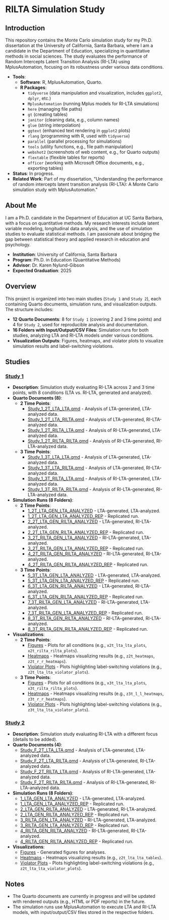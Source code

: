 # RILTA Simulation Study

## Introduction

This repository contains the Monte Carlo simulation study for my Ph.D. dissertation at the University of California, Santa Barbara, where I am a candidate in the Department of Education, specializing in quantitative methods in social sciences. The study evaluates the performance of Random Intercepts Latent Transition Analysis (RI-LTA) using MplusAutomation, focusing on its robustness under various data conditions.

- **Tools**: 
  - **Software**: R, MplusAutomation, Quarto.
  - **R Packages**:
    - `tidyverse` (data manipulation and visualization, includes `ggplot2`, `dplyr`, etc.)
    - `MplusAutomation` (running Mplus models for RI-LTA simulations)
    - `here` (managing file paths)
    - `gt` (creating tables)
    - `janitor` (cleaning data, e.g., column names)
    - `glue` (string interpolation)
    - `ggtext` (enhanced text rendering in `ggplot2` plots)
    - `rlang` (programming with R, used with `tidyverse`)
    - `parallel` (parallel processing for simulations)
    - `tools` (utility functions, e.g., file path manipulation)
    - `webshot2` (screenshots of web content, e.g., for Quarto outputs)
    - `flextable` (flexible tables for reports)
    - `officer` (working with Microsoft Office documents, e.g., exporting tables)
- **Status**: In progress.
- **Related Work**: Part of my dissertation, "Understanding the performance of random intercepts latent transition analysis (RI-LTA): A Monte Carlo simulation study with MplusAutomation."

## About Me

I am a Ph.D. candidate in the Department of Education at UC Santa Barbara, with a focus on quantitative methods. My research interests include latent variable modeling, longitudinal data analysis, and the use of simulation studies to evaluate statistical methods. I am passionate about bridging the gap between statistical theory and applied research in education and psychology.

- **Institution**: University of California, Santa Barbara
- **Program**: Ph.D. in Education (Quantitative Methods)
- **Advisor**: Dr. Karen Nylund-Gibson
- **Expected Graduation**: 2025

## Overview

This project is organized into two main studies (`Study 1` and `Study 2`), each containing Quarto documents, simulation runs, and visualization outputs. The structure includes:
- **12 Quarto Documents**: 8 for `Study 1` (covering 2 and 3 time points) and 4 for `Study 2`, used for reproducible analysis and documentation.
- **16 Folders with Input/Output/CSV Files**: Simulation runs for both studies, analyzing LTA and RI-LTA models under various conditions.
- **Visualization Outputs**: Figures, heatmaps, and violator plots to visualize simulation results and label-switching violations.

## Studies

### [Study 1](Simulations/STUDY_1/)
- **Description**: Simulation study evaluating RI-LTA across 2 and 3 time points, with 8 conditions (LTA vs. RI-LTA, generated and analyzed).
- **Quarto Documents (8)**:
  - **2 Time Points**:
    - [Study_1_2T_LTA_LTA.qmd](Simulations/STUDY_1/2%20Time%20Points/Study_1_2T_LTA_LTA.qmd) - Analysis of LTA-generated, LTA-analyzed data.
    - [Study_1_2T_LTA_RILTA.qmd](Simulations/STUDY_1/2%20Time%20Points/Study_1_2T_LTA_RILTA.qmd) - Analysis of LTA-generated, RI-LTA-analyzed data.
    - [Study_1_2T_RILTA_LTA.qmd](Simulations/STUDY_1/2%20Time%20Points/Study_1_2T_RILTA_LTA.qmd) - Analysis of RI-LTA-generated, LTA-analyzed data.
    - [Study_1_2T_RILTA_RILTA.qmd](Simulations/STUDY_1/2%20Time%20Points/Study_1_2T_RILTA_RILTA.qmd) - Analysis of RI-LTA-generated, RI-LTA-analyzed data.
  - **3 Time Points**:
    - [Study_1_3T_LTA_LTA.qmd](Simulations/STUDY_1/3%20Time%20Points/Study_1_3T_LTA_LTA.qmd) - Analysis of LTA-generated, LTA-analyzed data.
    - [Study_1_3T_LTA_RILTA.qmd](Simulations/STUDY_1/3%20Time%20Points/Study_1_3T_LTA_RILTA.qmd) - Analysis of LTA-generated, RI-LTA-analyzed data.
    - [Study_1_3T_RILTA_LTA.qmd](Simulations/STUDY_1/3%20Time%20Points/Study_1_3T_RILTA_LTA.qmd) - Analysis of RI-LTA-generated, LTA-analyzed data.
    - [Study_1_3T_RILTA_RILTA.qmd](Simulations/STUDY_1/3%20Time%20Points/Study_1_3T_RILTA_RILTA.qmd) - Analysis of RI-LTA-generated, RI-LTA-analyzed data.
- **Simulation Runs (8 Folders)**:
  - **2 Time Points**:
    - [1_2T_LTA_GEN_LTA_ANALYZED](Simulations/STUDY_1/2%20Time%20Points/1_2T_LTA_GEN_LTA_ANALYZED/) - LTA-generated, LTA-analyzed.
    - [1_2T_LTA_GEN_LTA_ANALYZED_REP](Simulations/STUDY_1/2%20Time%20Points/1_2T_LTA_GEN_LTA_ANALYZED_REP/) - Replicated run.
    - [2_2T_LTA_GEN_RILTA_ANALYZED](Simulations/STUDY_1/2%20Time%20Points/2_2T_LTA_GEN_RILTA_ANALYZED/) - LTA-generated, RI-LTA-analyzed.
    - [2_2T_LTA_GEN_RILTA_ANALYZED_REP](Simulations/STUDY_1/2%20Time%20Points/2_2T_LTA_GEN_RILTA_ANALYZED_REP/) - Replicated run.
    - [3_2T_RILTA_GEN_LTA_ANALYZED](Simulations/STUDY_1/2%20Time%20Points/3_2T_RILTA_GEN_LTA_ANALYZED/) - RI-LTA-generated, LTA-analyzed.
    - [3_2T_RILTA_GEN_LTA_ANALYZED_REP](Simulations/STUDY_1/2%20Time%20Points/3_2T_RILTA_GEN_LTA_ANALYZED_REP/) - Replicated run.
    - [4_2T_RILTA_GEN_RILTA_ANALYZED](Simulations/STUDY_1/2%20Time%20Points/4_2T_RILTA_GEN_RILTA_ANALYZED/) - RI-LTA-generated, RI-LTA-analyzed.
    - [4_2T_RILTA_GEN_RILTA_ANALYZED_REP](Simulations/STUDY_1/2%20Time%20Points/4_2T_RILTA_GEN_RILTA_ANALYZED_REP/) - Replicated run.
  - **3 Time Points**:
    - [5_3T_LTA_GEN_LTA_ANALYZED](Simulations/STUDY_1/3%20Time%20Points/5_3T_LTA_GEN_LTA_ANALYZED/) - LTA-generated, LTA-analyzed.
    - [5_3T_LTA_GEN_LTA_ANALYZED_REP](Simulations/STUDY_1/3%20Time%20Points/5_3T_LTA_GEN_LTA_ANALYZED_REP/) - Replicated run.
    - [6_3T_LTA_GEN_RILTA_ANALYZED](Simulations/STUDY_1/3%20Time%20Points/6_3T_LTA_GEN_RILTA_ANALYZED/) - LTA-generated, RI-LTA-analyzed.
    - [6_3T_LTA_GEN_RILTA_ANALYZED_REP](Simulations/STUDY_1/3%20Time%20Points/6_3T_LTA_GEN_RILTA_ANALYZED_REP/) - Replicated run.
    - [7_3T_RILTA_GEN_LTA_ANALYZED](Simulations/STUDY_1/3%20Time%20Points/7_3T_RILTA_GEN_LTA_ANALYZED/) - RI-LTA-generated, LTA-analyzed.
    - [7_3T_RILTA_GEN_LTA_ANALYZED_REP](Simulations/STUDY_1/3%20Time%20Points/7_3T_RILTA_GEN_LTA_ANALYZED_REP/) - Replicated run.
    - [8_3T_RILTA_GEN_RILTA_ANALYZED](Simulations/STUDY_1/3%20Time%20Points/8_3T_RILTA_GEN_RILTA_ANALYZED/) - RI-LTA-generated, RI-LTA-analyzed.
    - [8_3T_RILTA_GEN_RILTA_ANALYZED_REP](Simulations/STUDY_1/3%20Time%20Points/8_3T_RILTA_GEN_RILTA_ANALYZED_REP/) - Replicated run.
- **Visualizations**:
  - **2 Time Points**:
    - [Figures](Simulations/STUDY_1/2%20Time%20Points/zFIGURES/) - Plots for all conditions (e.g., `x2t_lta_lta_plots`, `x2t_rilta_rilta_plots`).
    - [Heatmaps](Simulations/STUDY_1/2%20Time%20Points/zHEATMAPS/) - Heatmaps visualizing results (e.g., `z2t_heatmaps`, `z2t_r_r_heatmaps`).
    - [Violator Plots](Simulations/STUDY_1/2%20Time%20Points/zVIOLATOR_PLOTS/) - Plots highlighting label-switching violations (e.g., `z2t_lta_lta_violator_plots`).
  - **3 Time Points**:
    - [Figures](Simulations/STUDY_1/3%20Time%20Points/zFigures/) - Plots for all conditions (e.g., `x3t_lta_lta_plots`, `x3t_rilta_rilta_plots`).
    - [Heatmaps](Simulations/STUDY_1/3%20Time%20Points/zHeatmaps/) - Heatmaps visualizing results (e.g., `z3t_l_l_heatmaps`, `z3t_r_r_heatmaps`).
    - [Violator Plots](Simulations/STUDY_1/3%20Time%20Points/zViolator%20Plots/) - Plots highlighting label-switching violations (e.g., `z3t_lta_lta_violator_plots`).

### [Study 2](Simulations/STUDY_2/)
- **Description**: Simulation study evaluating RI-LTA with a different focus (details to be added).
- **Quarto Documents (4)**:
  - [Study_F_2T_LTA_LTA.qmd](Simulations/STUDY_2/Study_F_2T_LTA_LTA.qmd) - Analysis of LTA-generated, LTA-analyzed data.
  - [Study_F_2T_LTA_RILTA.qmd](Simulations/STUDY_2/Study_F_2T_LTA_RILTA.qmd) - Analysis of LTA-generated, RI-LTA-analyzed data.
  - [Study_F_2T_RILTA_LTA.qmd](Simulations/STUDY_2/Study_F_2T_RILTA_LTA.qmd) - Analysis of RI-LTA-generated, LTA-analyzed data.
  - [Study_F_2T_RILTA_RILTA.qmd](Simulations/STUDY_2/Study_F_2T_RILTA_RILTA.qmd) - Analysis of RI-LTA-generated, RI-LTA-analyzed data.
- **Simulation Runs (8 Folders)**:
  - [1_LTA_GEN_LTA_ANALYZED](Simulations/STUDY_2/1_LTA_GEN_LTA_ANALYZED/) - LTA-generated, LTA-analyzed.
  - [1_LTA_GEN_LTA_ANALYZED_REP](Simulations/STUDY_2/1_LTA_GEN_LTA_ANALYZED_REP/) - Replicated run.
  - [2_LTA_GEN_RILTA_ANALYZED](Simulations/STUDY_2/2_LTA_GEN_RILTA_ANALYZED/) - LTA-generated, RI-LTA-analyzed.
  - [2_LTA_GEN_RILTA_ANALYZED_REP](Simulations/STUDY_2/2_LTA_GEN_RILTA_ANALYZED_REP/) - Replicated run.
  - [3_RILTA_GEN_LTA_ANALYZED](Simulations/STUDY_2/3_RILTA_GEN_LTA_ANALYZED/) - RI-LTA-generated, LTA-analyzed.
  - [3_RILTA_GEN_LTA_ANALYZED_REP](Simulations/STUDY_2/3_RILTA_GEN_LTA_ANALYZED_REP/) - Replicated run.
  - [4_RILTA_GEN_RILTA_ANALYZED](Simulations/STUDY_2/4_RILTA_GEN_RILTA_ANALYZED/) - RI-LTA-generated, RI-LTA-analyzed.
  - [4_RILTA_GEN_RILTA_ANALYZED_REP](Simulations/STUDY_2/4_RILTA_GEN_RILTA_ANALYZED_REP/) - Replicated run.
- **Visualizations**:
  - [Figures](Simulations/STUDY_2/zFigures/) - Generated figures for analyses.
  - [Heatmaps](Simulations/STUDY_2/zHeatmaps/) - Heatmaps visualizing results (e.g., `z2t_lta_lta_tables`).
  - [Violator Plots](Simulations/STUDY_2/zViolator_Plots/) - Plots highlighting label-switching violations (e.g., `z2t_lta_lta_violator_plots`).

## Notes
- The Quarto documents are currently in progress and will be updated with rendered outputs (e.g., HTML or PDF reports) in the future.
- The simulation runs use MplusAutomation to execute LTA and RI-LTA models, with input/output/CSV files stored in the respective folders.
